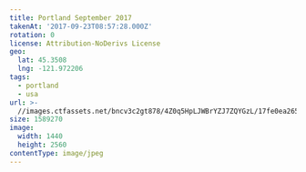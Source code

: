 ```yaml
---
title: Portland September 2017
takenAt: '2017-09-23T08:57:28.000Z'
rotation: 0
license: Attribution-NoDerivs License
geo:
  lat: 45.3508
  lng: -121.972206
tags:
  - portland
  - usa
url: >-
  //images.ctfassets.net/bncv3c2gt878/4Z0q5HpLJWBrYZJ7ZQYGzL/17fe0ea2652ed841740f728a9bb13870/portland-september-2017_37287227942_o
size: 1589270
image:
  width: 1440
  height: 2560
contentType: image/jpeg
---
```


